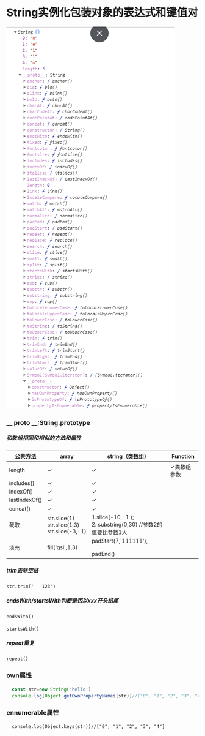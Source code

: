 # String实例化包装对象的表达式和键值对



![1566952961137](img/1566952961137.png)



### __ proto __:String.prototype

##### 和数组相同和相似的方法和属性

| 公共方法      | array                                                        | string（类数组）                                             | Function    |
| ------------- | ------------------------------------------------------------ | ------------------------------------------------------------ | ----------- |
| length        | ✓                                                            | ✓                                                            | ✓类数组参数 |
| includes()    | ✓                                                            | ✓                                                            |             |
| indexOf()     | ✓                                                            | ✓                                                            |             |
| lastIndexOf() | ✓                                                            | ✓                                                            |             |
| concat()      | ✓                                                            | ✓                                                            |             |
| 截取          | str.slice(1)      <br/>str.slice(1,3)  <br/>str.slice(-3,-1) | 1.slice(-10,-1 );<br />2. substring(0,30) //参数2的值要比参数1大 |             |
| 填充          | fill('qsl',1,3)                                              | padStart(7,'111111'),<br/><br/>padEnd()                      |             |

##### trim去除空格

```
str.trim('   123')
```

##### endsWith/startsWith判断是否以xxx开头结尾

```
endsWith()

startsWith()
```

##### repeat重复

```
repeat()
```

### own属性 

```js
  const str=new String('hello')
  console.log(Object.getOwnPropertyNames(str))//["0", "1", "2", "3", "4", "length"]
```
### ennumerable属性

```
  console.log(Object.keys(str))//["0", "1", "2", "3", "4"]
```



